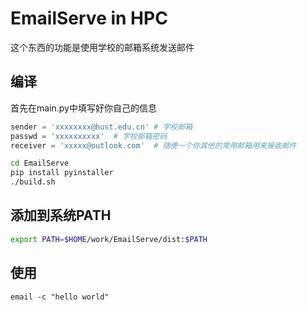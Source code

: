# EmailServe in HPC

这个东西的功能是使用学校的邮箱系统发送邮件

## 编译
首先在main.py中填写好你自己的信息

```python
sender = 'xxxxxxxx@hust.edu.cn' # 学校邮箱
passwd = 'xxxxxxxxxx'  # 学校邮箱密码
receiver = 'xxxxx@outlook.com'  # 随便一个你其他的常用邮箱用来接收邮件
```

```bash
cd EmailServe
pip install pyinstaller
./build.sh
```


## 添加到系统PATH

```bash
export PATH=$HOME/work/EmailServe/dist:$PATH
```


## 使用

```
email -c "hello world"
```

